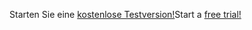 <span data-ttu-id="8e5ff-101">Starten Sie eine [kostenlose Testversion!](https://go.microsoft.com/fwlink/?linkid=847861)</span><span class="sxs-lookup"><span data-stu-id="8e5ff-101">Start a [free trial!](https://go.microsoft.com/fwlink/?linkid=847861)</span></span>
